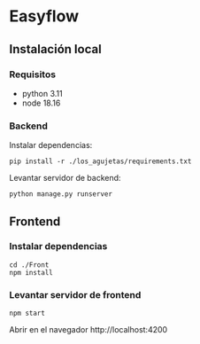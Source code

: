 # Easyflow

## Instalación local
### Requisitos
- python 3.11
- node 18.16

### Backend
Instalar dependencias:
```
pip install -r ./los_agujetas/requirements.txt
```

Levantar servidor de backend:
```
python manage.py runserver
```


## Frontend
### Instalar dependencias

```
cd ./Front
npm install
```
### Levantar servidor de frontend
```
npm start
```

Abrir en el navegador http://localhost:4200